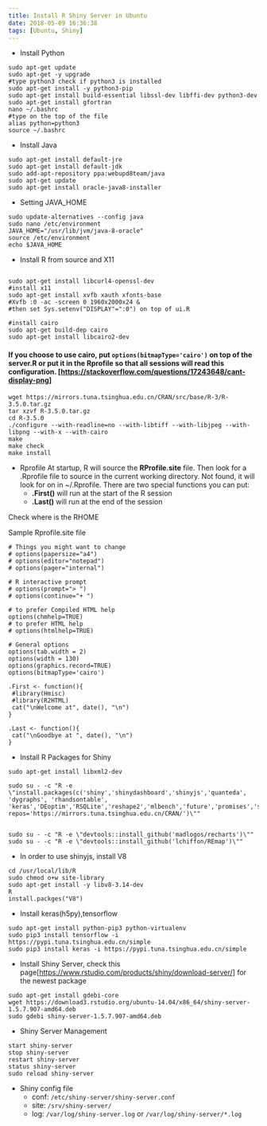 ```yaml
---
title: Install R Shiny Server in Ubuntu
date: 2018-05-09 16:36:38
tags: [Ubuntu, Shiny]
---
```


* Install Python
```
sudo apt-get update
sudo apt-get -y upgrade
#type python3 check if python3 is installed
sudo apt-get install -y python3-pip
sudo apt-get install build-essential libssl-dev libffi-dev python3-dev
sudo apt-get install gfortran
nano ~/.bashrc
#type on the top of the file
alias python=python3
source ~/.bashrc
```


* Install Java
```
sudo apt-get install default-jre
sudo apt-get install default-jdk
sudo add-apt-repository ppa:webupd8team/java
sudo apt-get update
sudo apt-get install oracle-java8-installer
```

* Setting JAVA_HOME
```
sudo update-alternatives --config java
sudo nano /etc/environment
JAVA_HOME="/usr/lib/jvm/java-8-oracle"
source /etc/environment
echo $JAVA_HOME
```


* Install R from source and X11
```

sudo apt-get install libcurl4-openssl-dev
#install x11
sudo apt-get install xvfb xauth xfonts-base
#Xvfb :0 -ac -screen 0 1960x2000x24 &
#then set Sys.setenv("DISPLAY"=":0") on top of ui.R

#install cairo
sudo apt-get build-dep cairo
sudo apt-get install libcairo2-dev
```
#### If you choose to use cairo, put `options(bitmapType='cairo')` on top of the server.R or put it in the Rprofile so that all sessions will read this configuration. [https://stackoverflow.com/questions/17243648/cant-display-png]

```
wget https://mirrors.tuna.tsinghua.edu.cn/CRAN/src/base/R-3/R-3.5.0.tar.gz
tar xzvf R-3.5.0.tar.gz
cd R-3.5.0
./configure --with-readline=no --with-libtiff --with-libjpeg --with-libpng --with-x --with-cairo
make
make check
make install

```

* Rprofile
At startup, R will source the **RProfile.site** file.
Then look for a .Rprofile file to source in the current working directory.
Not found, it will look for on in ~/.Rprofile.
There are two special functions you can put:
	* **.First()** will run at the start of the R session
	* **.Last()** will run at the end of the session

Check where is the RHOME



Sample Rprofile.site file
```
# Things you might want to change
# options(papersize="a4") 
# options(editor="notepad") 
# options(pager="internal")

# R interactive prompt 
# options(prompt="> ")
# options(continue="+ ") 

# to prefer Compiled HTML help 
options(chmhelp=TRUE) 
# to prefer HTML help 
# options(htmlhelp=TRUE) 

# General options 
options(tab.width = 2) 
options(width = 130)
options(graphics.record=TRUE) 
options(bitmapType='cairo')

.First <- function(){
 #library(Hmisc)
 #library(R2HTML)
 cat("\nWelcome at", date(), "\n") 
}

.Last <- function(){ 
 cat("\nGoodbye at ", date(), "\n")
}
```



* Install R Packages for Shiny
```
sudo apt-get install libxml2-dev

sudo su - -c "R -e \"install.packages(c('shiny','shinydashboard','shinyjs','quanteda', 'dygraphs', 'rhandsontable', 'keras','DEoptim','RSQLite','reshape2','mlbench','future','promises','shinyWidgets','devtools','Hmisc','XML','DT'), repos='https://mirrors.tuna.tsinghua.edu.cn/CRAN/')\""


sudo su - -c "R -e \"devtools::install_github('madlogos/recharts')\""
sudo su - -c "R -e \"devtools::install_github('lchiffon/REmap')\""

```

* In order to use shinyjs, install V8
```
cd /usr/local/lib/R
sudo chmod o+w site-library
sudo apt-get install -y libv8-3.14-dev
R
install.packges("V8")
```

* Install keras(h5py),tensorflow
```
sudo apt-get install python-pip3 python-virtualenv
sudo pip3 install tensorflow -i https://pypi.tuna.tsinghua.edu.cn/simple
sudo pip3 install keras -i https://pypi.tuna.tsinghua.edu.cn/simple
```

* Install Shiny Server, check this page[https://www.rstudio.com/products/shiny/download-server/] for the newest package
```
sudo apt-get install gdebi-core
wget https://download3.rstudio.org/ubuntu-14.04/x86_64/shiny-server-1.5.7.907-amd64.deb
sudo gdebi shiny-server-1.5.7.907-amd64.deb
```

* Shiny Server Management
```
start shiny-server
stop shiny-server
restart shiny-server
status shiny-server
sudo reload shiny-server
```

* Shiny config file
	*	conf: `/etc/shiny-server/shiny-server.conf`
	*	site: `/srv/shiny-server/`
	*	log:  `/var/log/shiny-server.log` or `/var/log/shiny-server/*.log`